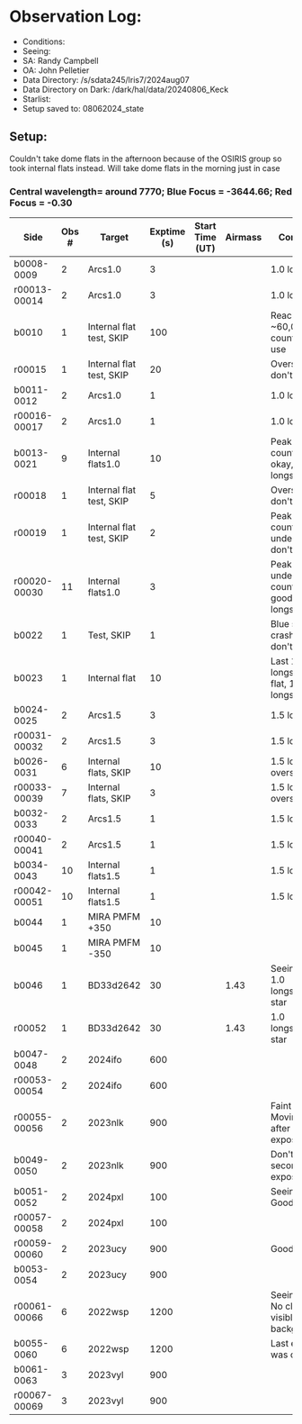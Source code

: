 # Observation Log:

* Conditions: 
* Seeing: 
* SA: Randy Campbell
* OA: John Pelletier
* Data Directory: /s/sdata245/lris7/2024aug07
* Data Directory on Dark: /dark/hal/data/20240806_Keck
* Starlist: 
* Setup saved to: 08062024_state

## Setup: 
Couldn't take dome flats in the afternoon because of the OSIRIS group so took internal flats instead. Will take dome flats in the morning just in case
    
### Central wavelength= around 7770; Blue Focus = -3644.66; Red Focus = -0.30

| Side | Obs #     | Target    | Exptime (s) | Start Time (UT) | Airmass | Comments                                                   |
|------|-----------|-----------|-------------|-----------------|---------|------------------------------------------------------------|
|b0008-0009|2|Arcs1.0        |3| ||1.0 longslit|
|r00013-00014|2|Arcs1.0        |3| ||1.0 longslit|
|b0010|1|Internal flat test, SKIP        |100| ||Reached max ~60,000 counts, don't use|
|r00015|1|Internal flat test, SKIP       |20| ||Oversaturated, don't use|
|b0011-0012|2|Arcs1.0        |1| ||1.0 longslit|
|r00016-00017|2|Arcs1.0        |1| ||1.0 longslit|
|b0013-0021|9|Internal flats1.0        |10| ||Peak ~8,000 counts, looks okay, 1.0 longslit|
|r00018|1|Internal flat test, SKIP        |5| ||Oversaturated, don't use|
|r00019|1|Internal flat test, SKIP        |2| ||Peak ~30,000 counts, a bit underexposed, don't use|
|r00020-00030|11|Internal flats1.0        |3| ||Peak a bit under 60,000 counts, looks good! 1.0 longslit|
|b0022|1|Test, SKIP        |1| ||Blue side crashed, test, don't use|
|b0023|1|Internal flat        |10| ||Last 1.0 longslit blue flat, 1.0 longslit|
|b0024-0025|2|Arcs1.5        |3| ||1.5 longslit|
|r00031-00032|2|Arcs1.5        |3| ||1.5 longslit|
|b0026-0031|6|Internal flats, SKIP        |10| ||1.5 longslit, oversaturated|
|r00033-00039|7|Internal flats, SKIP        |3| ||1.5 longslit, oversaturated|
|b0032-0033|2|Arcs1.5        |1| ||1.5 longslit|
|r00040-00041|2|Arcs1.5        |1| ||1.5 longslit|
|b0034-0043|10|Internal flats1.5        |1| ||1.5 longslit|
|r00042-00051|10|Internal flats1.5        |1| ||1.5 longslit|
|b0044|1|MIRA PMFM +350        |10| |||
|b0045|1|MIRA PMFM -350        |10| |||
|b0046|1|BD33d2642        |30| |1.43|Seeing ~0.7. 1.0 longslit,Std star|
|r00052|1|BD33d2642        |30| |1.43|1.0 longslit,Std star|
|b0047-0048|2|2024ifo        |600| |||
|r00053-00054|2|2024ifo        |600| |||
|r00055-00056|2|2023nlk        |900| || Faint trace. Moving on after first exposure
|b0049-0050|2|2023nlk        |900| || Don't use second exposure
|b0051-0052|2|2024pxl        |100| || Seeing ~1.0. Good spectra
|r00057-00058|2|2024pxl        |100| ||
|r00059-00060|2|2023ucy        |900| || Good trace
|b0053-0054|2|2023ucy        |900| ||
|r00061-00066|6|2022wsp        |1200| || Seeing ~1.0. No clear trace visible. High background.
|b0055-0060|6|2022wsp        |1200| || Last exposure was canceled.
|b0061-0063|3|2023vyl        |900| || 
|r00067-00069|3|2023vyl        |900| || 

